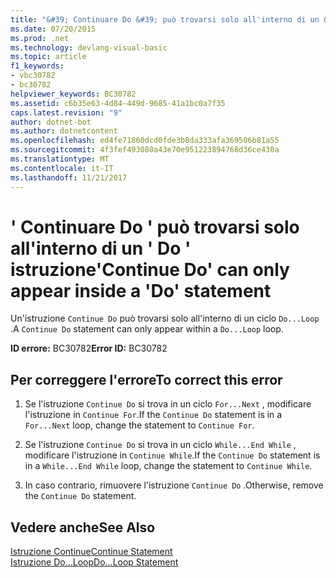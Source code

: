 ```yaml
---
title: "&#39; Continuare Do &#39; può trovarsi solo all'interno di un &#39; Do &#39; istruzione"
ms.date: 07/20/2015
ms.prod: .net
ms.technology: devlang-visual-basic
ms.topic: article
f1_keywords:
- vbc30782
- bc30782
helpviewer_keywords: BC30782
ms.assetid: c6b35e63-4d84-449d-9685-41a1bc0a7f35
caps.latest.revision: "9"
author: dotnet-bot
ms.author: dotnetcontent
ms.openlocfilehash: ed4fe71860dcd0fde3b8da333afa369506b81a55
ms.sourcegitcommit: 4f3fef493080a43e70e951223894768d36ce430a
ms.translationtype: MT
ms.contentlocale: it-IT
ms.lasthandoff: 11/21/2017
---
```

# <a name="39continue-do39-can-only-appear-inside-a-39do39-statement"></a><span data-ttu-id="369ca-102">&#39; Continuare Do &#39; può trovarsi solo all'interno di un &#39; Do &#39; istruzione</span><span class="sxs-lookup"><span data-stu-id="369ca-102">&#39;Continue Do&#39; can only appear inside a &#39;Do&#39; statement</span></span>
<span data-ttu-id="369ca-103">Un'istruzione `Continue Do` può trovarsi solo all'interno di un ciclo `Do...Loop` .</span><span class="sxs-lookup"><span data-stu-id="369ca-103">A `Continue Do` statement can only appear within a `Do...Loop` loop.</span></span>  
  
 <span data-ttu-id="369ca-104">**ID errore:** BC30782</span><span class="sxs-lookup"><span data-stu-id="369ca-104">**Error ID:** BC30782</span></span>  
  
## <a name="to-correct-this-error"></a><span data-ttu-id="369ca-105">Per correggere l'errore</span><span class="sxs-lookup"><span data-stu-id="369ca-105">To correct this error</span></span>  
  
1.  <span data-ttu-id="369ca-106">Se l'istruzione `Continue Do` si trova in un ciclo `For...Next` , modificare l'istruzione in `Continue For`.</span><span class="sxs-lookup"><span data-stu-id="369ca-106">If the `Continue Do` statement is in a `For...Next` loop, change the statement to `Continue For`.</span></span>  
  
2.  <span data-ttu-id="369ca-107">Se l'istruzione `Continue Do` si trova in un ciclo `While...End While` , modificare l'istruzione in `Continue While`.</span><span class="sxs-lookup"><span data-stu-id="369ca-107">If the `Continue Do` statement is in a `While...End While` loop, change the statement to `Continue While`.</span></span>  
  
3.  <span data-ttu-id="369ca-108">In caso contrario, rimuovere l'istruzione `Continue Do` .</span><span class="sxs-lookup"><span data-stu-id="369ca-108">Otherwise, remove the `Continue Do` statement.</span></span>  
  
## <a name="see-also"></a><span data-ttu-id="369ca-109">Vedere anche</span><span class="sxs-lookup"><span data-stu-id="369ca-109">See Also</span></span>  
 [<span data-ttu-id="369ca-110">Istruzione Continue</span><span class="sxs-lookup"><span data-stu-id="369ca-110">Continue Statement</span></span>](../../visual-basic/language-reference/statements/continue-statement.md)  
 [<span data-ttu-id="369ca-111">Istruzione Do...Loop</span><span class="sxs-lookup"><span data-stu-id="369ca-111">Do...Loop Statement</span></span>](../../visual-basic/language-reference/statements/do-loop-statement.md)
